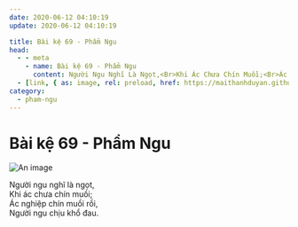 ```yaml
---
date: 2020-06-12 04:10:19
update: 2020-06-12 04:10:19

title: Bài kệ 69 - Phẩm Ngu
head:
  - - meta
    - name: Bài kệ 69 - Phẩm Ngu
      content: Người Ngu Nghĩ Là Ngọt,<Br>Khi Ác Chưa Chín Muồi;<Br>Ác Nghiệp Chín Muồi Rồi,<Br>Người Ngu Chịu Khổ Đau.<Br>
  - [link, { as: image, rel: preload, href: https://maithanhduyan.github.io/kinh-phap-cu/img/pham-ngu/pham-ngu-069.jpg }]
category:
  - pham-ngu
---
```


# Bài kệ 69 - Phẩm Ngu

![An image](/img/pham-ngu/pham-ngu-069.jpg)

Người ngu nghĩ là ngọt,<br>Khi ác chưa chín muồi;<br>Ác nghiệp chín muồi rồi,<br>Người ngu chịu khổ đau.<br>
